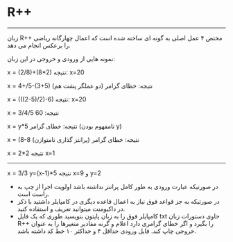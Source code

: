 # R++
----

زبان R++ مختص ۴ عمل اصلی به گونه ای ساخته شده است که اعمال چهارگانه ریاضی را برعکس انجام می دهد.

نمونه هایی از ورودی و خروجی در این زبان:

x = (2/8)+(8*2) نتیجه: x=20

x = 4+/5-(3+5) نتیجه: خطای گرامر (دو عملگر پشت هم)

x = (((2-5)/2)-6) نتیجه: x=20

x = 3/4/5 نتیجه: 60

x = y*5 نتیجه: خطای گرامر (نامفهوم بودن y)

x = (8-8 نتیجه: خطای گرامر (پرانتز گذاری نامتوازن)

x = 2*2 نتیجه x=1

----
x = 3/3
y=(x-1)*5 نتیجه x=9 و y=2
* در صورتیکه عبارت ورودی به طور کامل پرانتز نداشته باشد اولویت اجرا از چپ به راست است.
* در صورتیکه به جز قواعد فوق نیاز به اعمال قاعده دیگری در کامپایلر داشتید با ذکر در داکیومنت میتوانید تعریف و استفاده کنید.
* کامپایلر فوق را به زبان پایتون بنویسید طوری که یک فایل txt حاوی دستورات زبان R++ را بگیرد و اگر خطای گرامری دارد اعلام و گرنه مقادیر متغیرها را به عنوان خروجی چاپ کند. فایل ورودی حداقل ۴ و حداکثر ۱۰ خط کد داشته باشد.
